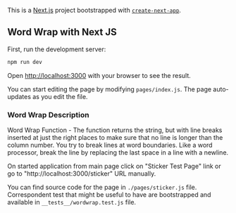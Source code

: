This is a [Next.js](https://nextjs.org/) project bootstrapped with [`create-next-app`](https://github.com/vercel/next.js/tree/canary/packages/create-next-app).

## Word Wrap with Next JS

First, run the development server:

```bash
npm run dev
```

Open [http://localhost:3000](http://localhost:3000) with your browser to see the result.

You can start editing the page by modifying `pages/index.js`. The page auto-updates as you edit the file.

### Word Wrap Description

Word Wrap Function - The function returns the string, but with line breaks inserted at just the right places to make sure that no line is longer than the column number. You try to break lines at word boundaries. Like a word processor, break the line by replacing the last space in a line with a newline.


On started application from main page click on "Sticker Test Page" link or go to "http://localhost:3000/sticker" URL manually.

You can find source code for the page in `./pages/sticker.js` file. Correspondent test that might be useful to have are bootstrapped and available in `__tests__/wordwrap.test.js` file.
